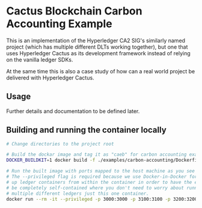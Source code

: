 # Cactus Blockchain Carbon Accounting Example

This is an implementation of the Hyperledger CA2 SIG's similarly named project
(which has multiple different DLTs working together),
but one that uses Hyperledger Cactus as its development framework instead of
relying on the vanilla ledger SDKs.

At the same time this is also a case study of how can a real world project be
delivered with Hyperledger Cactus.

## Usage

Further details and documentation to be defined later.

## Building and running the container locally

```sh
# Change directories to the project root

# Build the dockar image and tag it as "caeb" for carbon accounting example backend
DOCKER_BUILDKIT=1 docker build -f ./examples/carbon-accounting/Dockerfile . -t caeb

# Run the built image with ports mapped to the host machine as you see fit
# The --privileged flag is required because we use Docker-in-Docker for pulling
# up ledger containers from within the container in order to have the example
# be completely self-contained where you don't need to worry about running
# multiple different ledgers just this one container.
docker run --rm -it --privileged -p 3000:3000 -p 3100:3100 -p 3200:3200 -p 4000:4000 -p 4100:4100 -p 4200:4200 caeb
```